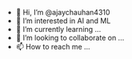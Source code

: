 - 👋 Hi, I’m @ajaychauhan4310
- 👀 I’m interested in AI and ML
- 🌱 I’m currently learning ...
- 💞️ I’m looking to collaborate on ...
- 📫 How to reach me ...

<!---
ajaychauhan4310/ajaychauhan4310 is a ✨ special ✨ repository because its `README.md` (this file) appears on your GitHub profile.
You can click the Preview link to take a look at your changes.
--->
